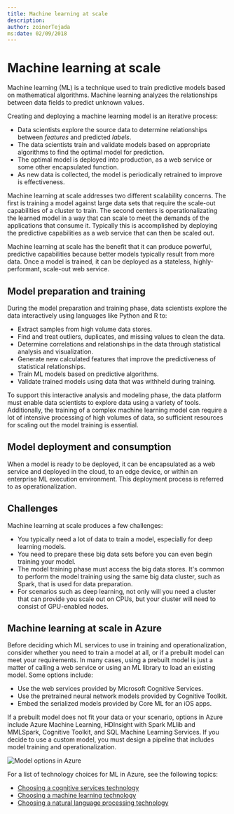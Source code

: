 ```yaml
---
title: Machine learning at scale
description: 
author: zoinerTejada
ms:date: 02/09/2018
---
```


# Machine learning at scale

Machine learning (ML) is a technique used to train predictive models based on mathematical algorithms. Machine learning analyzes the relationships between data fields to predict unknown values.

Creating and deploying a machine learning model is an iterative process:

* Data scientists explore the source data to determine relationships between *features* and predicted *labels*.
* The data scientists train and validate models based on appropriate algorithms to find the optimal model for prediction.
* The optimal model is deployed into production, as a web service or some other encapsulated function.
* As new data is collected, the model is periodically retrained to improve is effectiveness.

Machine learning at scale addresses two different scalability concerns. The first is training a model against large data sets that require the scale-out capabilities of a cluster to train. The second centers is operationalizating the learned model in a way that can scale to meet the demands of the applications that consume it. Typically this is accomplished by deploying the predictive capabilities as a web service that can then be scaled out.

Machine learning at scale has the benefit that it can produce powerful, predictive capabilities because better models typically result from more data. Once a model is trained, it can be deployed as a stateless, highly-performant, scale-out web service. 

## Model preparation and training

During the model preparation and training phase, data scientists explore the data interactively using languages like Python and R to:

* Extract samples from high volume data stores.
* Find and treat outliers, duplicates, and missing values to clean the data.
* Determine correlations and relationships in the data through statistical analysis and visualization.
* Generate new calculated features that improve the predictiveness of statistical relationships.
* Train ML models based on predictive algorithms.
* Validate trained models using data that was withheld during training.

To support this interactive analysis and modeling phase, the data platform must enable data scientists to explore data using a variety of tools. Additionally, the training of a complex machine learning model can require a lot of intensive processing of high volumes of data, so sufficient resources for scaling out the model training is essential.

## Model deployment and consumption

When a model is ready to be deployed, it can be encapsulated as a web service and deployed in the cloud, to an edge device, or within an enterprise ML execution environment. This deployment process is referred to as operationalization.

## Challenges

Machine learning at scale produces a few challenges:

- You typically need a lot of data to train a model, especially for deep learning models.
- You need to prepare these big data sets before you can even begin training your model.
- The model training phase must access the big data stores. It's common to perform the model training using the same big data cluster, such as Spark, that is used for data preparation. 
- For scenarios such as deep learning, not only will you need a cluster that can provide you scale out on CPUs, but your cluster will need to consist of GPU-enabled nodes.

## Machine learning at scale in Azure

Before deciding which ML services to use in training and operationalization, consider whether you need to train a model at all, or if a prebuilt model can meet your requirements. In many cases, using a prebuilt model is just a matter of calling a web service or using an ML library to load an existing model. Some options include: 

- Use the web services provided by Microsoft Cognitive Services.
- Use the pretrained neural network models provided by Cognitive Toolkit.
- Embed the serialized models provided by Core ML for an iOS apps. 

If a prebuilt model does not fit your data or your scenario, options in Azure include Azure Machine Learning, HDInsight with Spark MLlib and MMLSpark, Cognitive Toolkit, and SQL Machine Learning Services. If you decide to use a custom model, you must design a pipeline that includes model training and operationalization. 

![Model options in Azure](./images/machine-learning-model-training-and-deployment.png)

For a list of technology choices for ML in Azure, see the following topics:

- [Choosing a cognitive services technology](../technology-choices/cognitive-services.md)
- [Choosing a machine learning technology](../technology-choices/data-science-and-machine-learning.md)
- [Choosing a natural language processing technology](../technology-choices/natural-language-processing.md)
